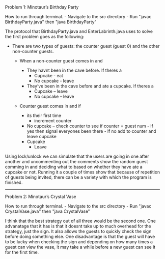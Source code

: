 Problem 1: Minotaur’s Birthday Party

How to run through terminal. - Navigate to the src directory - Run "javac BirthdayParty.java" then "java BirthdayParty"

The protocol that BirthdayParty.java and EnterLabrinth.java uses to solve the first problem goes as the following: 
- There are two types of guests: the counter guest (guest 0) and the other non-counter guests.

    - When a non-counter guest comes in and
        - They havnt been in the cave before. If theres a
            - Cupcake - eat
            - No cupcake - leave
        - They’ve been in the cave before and ate a cupcake. If theres a
            - Cupcake – leave
            - No cupcake – leave

    - Counter guest comes in and if 
        - its their first time 
            - increment counter 
        - No cupcake
            – check counter to see if counter = guest num 
                - If yes then signal everyones been there 
                - If no add to counter and leave cupcake 
        - Cupcake 
            - Leave

Using lock/unlock we can simulate that the users are going in one after another and uncommenting out the comments show the random guest comming in and deciding what to based on whether they have ate a cupcake or not. Running it a couple of times show that because of repetition of guests being invited, there can be a variety with which the program is finished.

-------------

Problem 2: Minotaur’s Crystal Vase

How to run through terminal. - Navigate to the src directory - Run "javac CrystalVase.java" then "java CrystalVase"

I think that the best strategy out of all three would be the second one. One advanatage that it has is that it doesnt take up to much overhead for the strategy, just the sign. It also allows the guests to quickly check the sign before doing something else. One disadvantage is that the guest will have to be lucky when checking the sign and depending on how many times a guest can view the vase, it may take a while before a new guest can see it for the first time.
